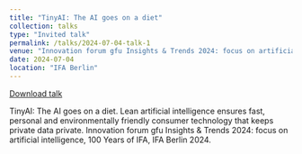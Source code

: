 ```yaml
---
title: "TinyAI: The AI goes on a diet"
collection: talks
type: "Invited talk"
permalink: /talks/2024-07-04-talk-1
venue: "Innovation forum gfu Insights & Trends 2024: focus on artificial intelligence, 100 Years of IFA, IFA Berlin 2024"
date: 2024-07-04
location: "IFA Berlin"
---
```


[Download talk](https://gfu.de/wp-content/uploads/2024/07/Prof_AXENIE_OHM_TinyAI_pdf.pdf)

TinyAI: The AI goes on a diet. Lean artificial intelligence ensures fast, personal and environmentally friendly consumer technology that keeps private data private. Innovation forum gfu Insights & Trends 2024: focus on artificial intelligence, 100 Years of IFA, IFA Berlin 2024.
